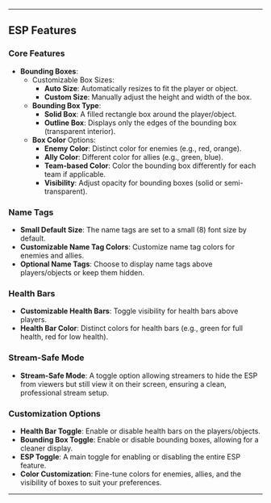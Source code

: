 
---

## ESP Features

### **Core Features**
- **Bounding Boxes**: 
  - Customizable Box Sizes:  
    - **Auto Size**: Automatically resizes to fit the player or object.
    - **Custom Size**: Manually adjust the height and width of the box.
  - **Bounding Box Type**:  
    - **Solid Box**: A filled rectangle box around the player/object.
    - **Outline Box**: Displays only the edges of the bounding box (transparent interior).
  - **Box Color** Options:  
    - **Enemy Color**: Distinct color for enemies (e.g., red, orange).
    - **Ally Color**: Different color for allies (e.g., green, blue).
    - **Team-based Color**: Color the bounding box differently for each team if applicable.
    - **Visibility**: Adjust opacity for bounding boxes (solid or semi-transparent).

### **Name Tags**
- **Small Default Size**: The name tags are set to a small (8) font size by default.
- **Customizable Name Tag Colors**: Customize name tag colors for enemies and allies.
- **Optional Name Tags**: Choose to display name tags above players/objects or keep them hidden.

### **Health Bars**
- **Customizable Health Bars**: Toggle visibility for health bars above players.
- **Health Bar Color**: Distinct colors for health bars (e.g., green for full health, red for low health).
  
### **Stream-Safe Mode**
- **Stream-Safe Mode**: A toggle option allowing streamers to hide the ESP from viewers but still view it on their screen, ensuring a clean, professional stream setup.

### **Customization Options**
- **Health Bar Toggle**: Enable or disable health bars on the players/objects.
- **Bounding Box Toggle**: Enable or disable bounding boxes, allowing for a cleaner display.
- **ESP Toggle**: A main toggle for enabling or disabling the entire ESP feature.
- **Color Customization**: Fine-tune colors for enemies, allies, and the visibility of boxes to suit your preferences.

---
